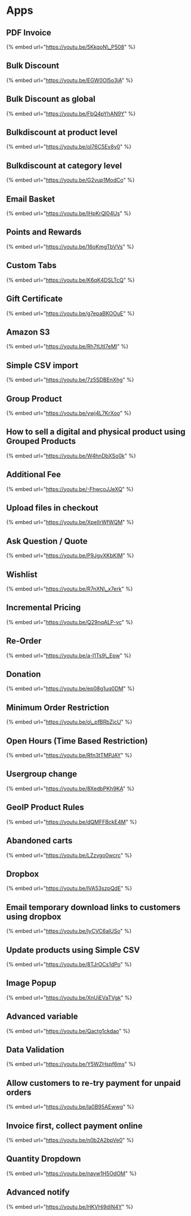 # Apps

## PDF Invoice

{% embed url="https://youtu.be/5KkqoN\_P508" %}

## Bulk Discount

{% embed url="https://youtu.be/EGW0Ol5o3jA" %}

## Bulk Discount as global

{% embed url="https://youtu.be/FbQ4pYhAN9Y" %}

## Bulkdiscount at product level

{% embed url="https://youtu.be/ol76C5Ev8y0" %}

## Bulkdiscount at category level

{% embed url="https://youtu.be/G2vup1ModCo" %}

## Email Basket

{% embed url="https://youtu.be/IHpKrQI04Us" %}

## Points and Rewards

{% embed url="https://youtu.be/16oKmgTbVVs" %}

## Custom Tabs

{% embed url="https://youtu.be/K6qK4DSLTcQ" %}

## Gift Certificate

{% embed url="https://youtu.be/g7epaBKOOuE" %}

## Amazon S3

{% embed url="https://youtu.be/Rh7tUtI7eMI" %}

## Simple CSV import

{% embed url="https://youtu.be/7z5SDBEnXhg" %}

## Group Product

{% embed url="https://youtu.be/ywj4L7KrXoo" %}

## How to sell a digital and physical product using Grouped Products

{% embed url="https://youtu.be/W4hnDbXSo0k" %}

## Additional Fee

{% embed url="https://youtu.be/-FhwcoJJeXQ" %}

## Upload files in checkout

{% embed url="https://youtu.be/XpelIrWfWQM" %}

## Ask Question / Quote

{% embed url="https://youtu.be/P9JgvXKbKIM" %}

## Wishlist

{% embed url="https://youtu.be/R7nXN\_x7erk" %}

## Incremental Pricing

{% embed url="https://youtu.be/Q29nqALP-vc" %}

## Re-Order

{% embed url="https://youtu.be/a-I1Ts9\_Epw" %}

## Donation

{% embed url="https://youtu.be/ep08g1uq0DM" %}

## Minimum Order Restriction

{% embed url="https://youtu.be/o\_pfBRbZjcU" %}

## Open Hours \(Time Based Restriction\)

{% embed url="https://youtu.be/Rfn3tTMPJAY" %}

## Usergroup change

{% embed url="https://youtu.be/8XedbPKh9KA" %}

## GeoIP Product Rules

{% embed url="https://youtu.be/dQMFFBckE4M" %}

## Abandoned carts

{% embed url="https://youtu.be/LZzvgo0wcrc" %}

## Dropbox

{% embed url="https://youtu.be/lVA53szpQdE" %}

## Email temporary download links to customers using dropbox

{% embed url="https://youtu.be/IyCVC6alUSo" %}

## Update products using Simple CSV

{% embed url="https://youtu.be/8TJrOCs1dPo" %}

## Image Popup

{% embed url="https://youtu.be/XnUiEVaTVgk" %}

## Advanced variable

{% embed url="https://youtu.be/Qactg1ckdao" %}


## Data Validation

{% embed url="https://youtu.be/Y5WZHspf6ms" %}

## Allow customers to re-try payment for unpaid orders

{% embed url="https://youtu.be/Ia0B95AEwwg" %}

## Invoice first, collect payment online

{% embed url="https://youtu.be/n0b2A2bpVe0" %}

## Quantity Dropdown

{% embed url="https://youtu.be/nayw1H5OdOM" %}

## Advanced notify

{% embed url="https://youtu.be/HKVHj9diN4Y" %}

